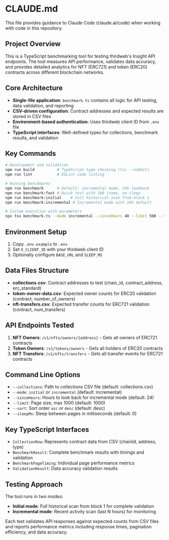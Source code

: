 # CLAUDE.md

This file provides guidance to Claude Code (claude.ai/code) when working with code in this repository.

## Project Overview

This is a TypeScript benchmarking tool for testing thirdweb's Insight API endpoints. The tool measures API performance, validates data accuracy, and provides detailed analytics for NFT (ERC721) and token (ERC20) contracts across different blockchain networks.

## Core Architecture

- **Single-file application**: `benchmark.ts` contains all logic for API testing, data validation, and reporting
- **CSV-driven configuration**: Contract addresses and expected results are stored in CSV files
- **Environment-based authentication**: Uses thirdweb client ID from `.env` file
- **TypeScript interfaces**: Well-defined types for collections, benchmark results, and validation

## Key Commands

```bash
# Development and validation
npm run build          # TypeScript type checking (tsc --noEmit)
npm run lint           # ESLint code linting

# Running benchmarks
npm run benchmark      # Default: incremental mode, 24h lookback
npm run benchmark:fast # Quick test with 100 items, no sleep
npm run benchmark:initial    # Full historical scan from block 1
npm run benchmark:incremental # Incremental mode with 24h default

# Custom execution with parameters
npx tsx benchmark.ts --mode incremental --sinceHours 48 --limit 500 --sort asc
```

## Environment Setup

1. Copy `.env.example` to `.env`
2. Set `X_CLIENT_ID` with your thirdweb client ID
3. Optionally configure `BASE_URL` and `SLEEP_MS`

## Data Files Structure

- **collections.csv**: Contract addresses to test (chain_id, contract_address, erc_standard)
- **token-owner-data.csv**: Expected owner counts for ERC20 validation (contract, number_of_owners)
- **nft-transfers.csv**: Expected transfer counts for ERC721 validation (contract, num_transfers)

## API Endpoints Tested

1. **NFT Owners**: `/v1/nfts/owners/{address}` - Gets all owners of ERC721 contracts
2. **Token Owners**: `/v1/tokens/owners` - Gets all holders of ERC20 contracts
3. **NFT Transfers**: `/v1/nfts/transfers` - Gets all transfer events for ERC721 contracts

## Command Line Options

- `--collections`: Path to collections CSV file (default: collections.csv)
- `--mode`: `initial` or `incremental` (default: incremental)
- `--sinceHours`: Hours to look back for incremental mode (default: 24)
- `--limit`: Page size, max 1000 (default: 1000)
- `--sort`: Sort order `asc` or `desc` (default: desc)
- `--sleepMs`: Sleep between pages in milliseconds (default: 0)

## Key TypeScript Interfaces

- `CollectionRow`: Represents contract data from CSV (chainId, address, type)
- `BenchmarkResult`: Complete benchmark results with timings and validation
- `BenchmarkPageTiming`: Individual page performance metrics
- `ValidationResult`: Data accuracy validation results

## Testing Approach

The tool runs in two modes:
- **Initial mode**: Full historical scan from block 1 for complete validation
- **Incremental mode**: Recent activity scan (last N hours) for monitoring

Each test validates API responses against expected counts from CSV files and reports performance metrics including response times, pagination efficiency, and data accuracy.